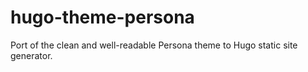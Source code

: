 hugo-theme-persona
==================

Port of the clean and well-readable Persona theme to Hugo static site generator.
